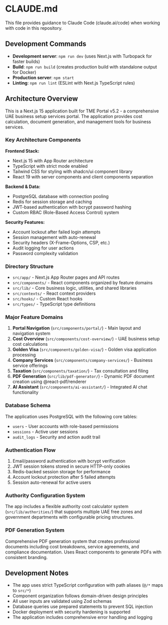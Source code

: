 # CLAUDE.md

This file provides guidance to Claude Code (claude.ai/code) when working with code in this repository.

## Development Commands

- **Development server**: `npm run dev` (uses Next.js with Turbopack for faster builds)
- **Build**: `npm run build` (creates production build with standalone output for Docker)
- **Production server**: `npm start`
- **Linting**: `npm run lint` (ESLint with Next.js TypeScript rules)

## Architecture Overview

This is a Next.js 15 application built for TME Portal v5.2 - a comprehensive UAE business setup services portal. The application provides cost calculation, document generation, and management tools for business services.

### Key Architecture Components

**Frontend Stack:**
- Next.js 15 with App Router architecture
- TypeScript with strict mode enabled
- Tailwind CSS for styling with shadcn/ui component library
- React 19 with server components and client components separation

**Backend & Data:**
- PostgreSQL database with connection pooling
- Redis for session storage and caching
- JWT-based authentication with bcrypt password hashing
- Custom RBAC (Role-Based Access Control) system

**Security Features:**
- Account lockout after failed login attempts
- Session management with auto-renewal
- Security headers (X-Frame-Options, CSP, etc.)
- Audit logging for user actions
- Password complexity validation

### Directory Structure

- `src/app/` - Next.js App Router pages and API routes
- `src/components/` - React components organized by feature domains
- `src/lib/` - Core business logic, utilities, and shared libraries
- `src/contexts/` - React context providers
- `src/hooks/` - Custom React hooks
- `src/types/` - TypeScript type definitions

### Major Feature Domains

1. **Portal Navigation** (`src/components/portal/`) - Main layout and navigation system
2. **Cost Overview** (`src/components/cost-overview/`) - UAE business setup cost calculations
3. **Golden Visa** (`src/components/golden-visa/`) - Golden visa application processing
4. **Company Services** (`src/components/company-services/`) - Business service offerings
5. **Taxation** (`src/components/taxation/`) - Tax consultation and filing
6. **PDF Generation** (`src/lib/pdf-generator/`) - Dynamic PDF document creation using @react-pdf/renderer
7. **AI Assistant** (`src/components/ai-assistant/`) - Integrated AI chat functionality

### Database Schema

The application uses PostgreSQL with the following core tables:
- `users` - User accounts with role-based permissions
- `sessions` - Active user sessions
- `audit_logs` - Security and action audit trail

### Authentication Flow

1. Email/password authentication with bcrypt verification
2. JWT session tokens stored in secure HTTP-only cookies
3. Redis-backed session storage for performance
4. Account lockout protection after 5 failed attempts
5. Session auto-renewal for active users

### Authority Configuration System

The app includes a flexible authority cost calculator system (`src/lib/authorities/`) that supports multiple UAE free zones and government departments with configurable pricing structures.

### PDF Generation System

Comprehensive PDF generation system that creates professional documents including cost breakdowns, service agreements, and compliance documentation. Uses React components to generate PDFs with consistent branding.

## Development Notes

- The app uses strict TypeScript configuration with path aliases (`@/*` maps to `src/*`)
- Component organization follows domain-driven design principles
- All user inputs are validated using Zod schemas
- Database queries use prepared statements to prevent SQL injection
- Docker deployment with security hardening is supported
- The application includes comprehensive error handling and logging